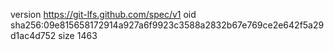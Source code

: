 version https://git-lfs.github.com/spec/v1
oid sha256:09e815658172914a927a6f9923c3588a2832b67e769ce2e642f5a29d1ac4d752
size 1463
